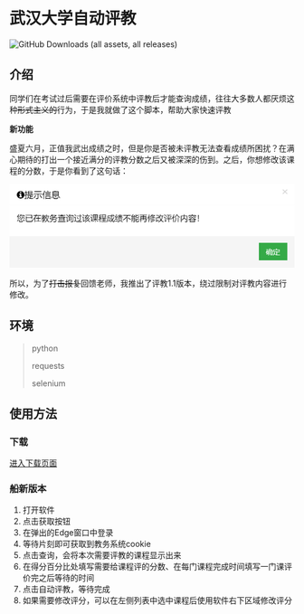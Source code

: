 # 武汉大学自动评教

![GitHub Downloads (all assets, all releases)](https://img.shields.io/github/downloads/MrLinda/WHUAutoEvaluate/total)


## 介绍

同学们在考试过后需要在评价系统中评教后才能查询成绩，往往大多数人都厌烦这种~~形式主义的~~行为，于是我就做了这个脚本，帮助大家快速评教

**新功能**

盛夏六月，正值我武出成绩之时，但是你是否被未评教无法查看成绩所困扰？在满心期待的打出一个接近满分的评教分数之后又被深深的伤到。之后，你想修改该课程的分数，于是你看到了这句话：

![](./images/Error.png)

所以，为了~~打击报复~~回馈老师，我推出了评教1.1版本，绕过限制对评教内容进行修改。

## 环境

> python
> 
> requests
> 
> selenium

## 使用方法

### 下载

[进入下载页面](https://github.com/MrLinda/WHUAutoEvaluate/releases)

### 船新版本

1. 打开软件
2. 点击获取按钮
3. 在弹出的Edge窗口中登录
4. 等待片刻即可获取到教务系统cookie
5. 点击查询，会将本次需要评教的课程显示出来
6. 在得分百分比处填写需要给课程评的分数、在每门课程完成时间填写一门课评价完之后等待的时间
7. 点击自动评教，等待完成
8. 如果需要修改评分，可以在左侧列表中选中课程后使用软件右下区域修改评分



